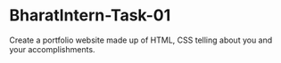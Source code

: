 # BharatIntern-Task-01
Create a portfolio website made up of HTML,
CSS telling about you and your
accomplishments.
